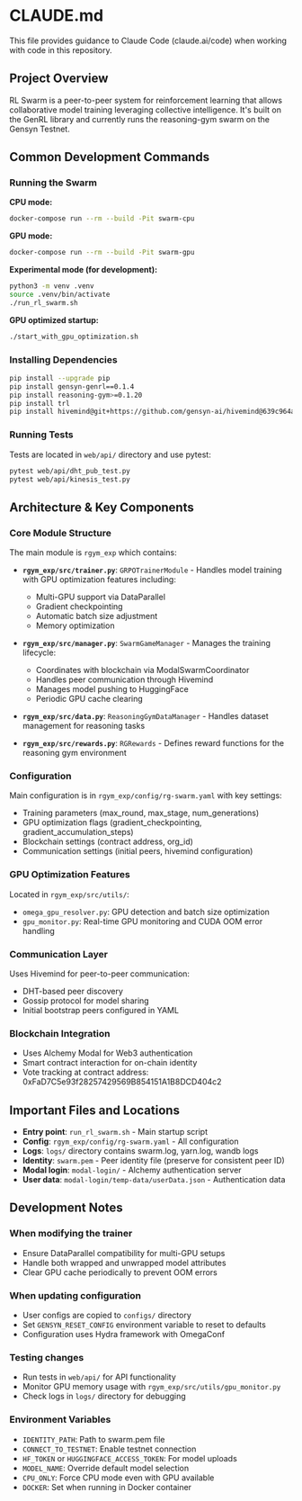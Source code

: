 # CLAUDE.md

This file provides guidance to Claude Code (claude.ai/code) when working with code in this repository.

## Project Overview

RL Swarm is a peer-to-peer system for reinforcement learning that allows collaborative model training leveraging collective intelligence. It's built on the GenRL library and currently runs the reasoning-gym swarm on the Gensyn Testnet.

## Common Development Commands

### Running the Swarm

**CPU mode:**
```bash
docker-compose run --rm --build -Pit swarm-cpu
```

**GPU mode:**
```bash
docker-compose run --rm --build -Pit swarm-gpu
```

**Experimental mode (for development):**
```bash
python3 -m venv .venv
source .venv/bin/activate
./run_rl_swarm.sh
```

**GPU optimized startup:**
```bash
./start_with_gpu_optimization.sh
```

### Installing Dependencies

```bash
pip install --upgrade pip
pip install gensyn-genrl==0.1.4
pip install reasoning-gym>=0.1.20
pip install trl
pip install hivemind@git+https://github.com/gensyn-ai/hivemind@639c964a8019de63135a2594663b5bec8e5356dd
```

### Running Tests

Tests are located in `web/api/` directory and use pytest:
```bash
pytest web/api/dht_pub_test.py
pytest web/api/kinesis_test.py
```

## Architecture & Key Components

### Core Module Structure

The main module is `rgym_exp` which contains:

- **`rgym_exp/src/trainer.py`**: `GRPOTrainerModule` - Handles model training with GPU optimization features including:
  - Multi-GPU support via DataParallel
  - Gradient checkpointing
  - Automatic batch size adjustment
  - Memory optimization

- **`rgym_exp/src/manager.py`**: `SwarmGameManager` - Manages the training lifecycle:
  - Coordinates with blockchain via ModalSwarmCoordinator
  - Handles peer communication through Hivemind
  - Manages model pushing to HuggingFace
  - Periodic GPU cache clearing

- **`rgym_exp/src/data.py`**: `ReasoningGymDataManager` - Handles dataset management for reasoning tasks

- **`rgym_exp/src/rewards.py`**: `RGRewards` - Defines reward functions for the reasoning gym environment

### Configuration

Main configuration is in `rgym_exp/config/rg-swarm.yaml` with key settings:
- Training parameters (max_round, max_stage, num_generations)
- GPU optimization flags (gradient_checkpointing, gradient_accumulation_steps)
- Blockchain settings (contract address, org_id)
- Communication settings (initial peers, hivemind configuration)

### GPU Optimization Features

Located in `rgym_exp/src/utils/`:
- `omega_gpu_resolver.py`: GPU detection and batch size optimization
- `gpu_monitor.py`: Real-time GPU monitoring and CUDA OOM error handling

### Communication Layer

Uses Hivemind for peer-to-peer communication:
- DHT-based peer discovery
- Gossip protocol for model sharing
- Initial bootstrap peers configured in YAML

### Blockchain Integration

- Uses Alchemy Modal for Web3 authentication
- Smart contract interaction for on-chain identity
- Vote tracking at contract address: 0xFaD7C5e93f28257429569B854151A1B8DCD404c2

## Important Files and Locations

- **Entry point**: `run_rl_swarm.sh` - Main startup script
- **Config**: `rgym_exp/config/rg-swarm.yaml` - All configuration
- **Logs**: `logs/` directory contains swarm.log, yarn.log, wandb logs
- **Identity**: `swarm.pem` - Peer identity file (preserve for consistent peer ID)
- **Modal login**: `modal-login/` - Alchemy authentication server
- **User data**: `modal-login/temp-data/userData.json` - Authentication data

## Development Notes

### When modifying the trainer
- Ensure DataParallel compatibility for multi-GPU setups
- Handle both wrapped and unwrapped model attributes
- Clear GPU cache periodically to prevent OOM errors

### When updating configuration
- User configs are copied to `configs/` directory
- Set `GENSYN_RESET_CONFIG` environment variable to reset to defaults
- Configuration uses Hydra framework with OmegaConf

### Testing changes
- Run tests in `web/api/` for API functionality
- Monitor GPU memory usage with `rgym_exp/src/utils/gpu_monitor.py`
- Check logs in `logs/` directory for debugging

### Environment Variables
- `IDENTITY_PATH`: Path to swarm.pem file
- `CONNECT_TO_TESTNET`: Enable testnet connection
- `HF_TOKEN` or `HUGGINGFACE_ACCESS_TOKEN`: For model uploads
- `MODEL_NAME`: Override default model selection
- `CPU_ONLY`: Force CPU mode even with GPU available
- `DOCKER`: Set when running in Docker container